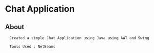   # Chat Application
  
About
--
      Created a simple Chat Application using Java using AWT and Swing 
      
      Tools Used : NetBeans
